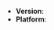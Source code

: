 <!--
Thank you for reporting an issue. Please fill in the template below. If unsure
about something, just do as best as you're able.

Version: usually output of `docker --version`
Platform: either `uname -a` output, or if Windows, version and 32 or 64-bit

If possible, please provide code that demonstrates the problem, keeping it as
simple and free of external dependencies as you are able.
-->

* **Version**:
* **Platform**:

<!-- Enter your issue details below this comment. -->
